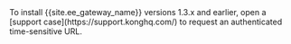 <div class="alert alert-ee blue">
To install {{site.ee_gateway_name}} versions 1.3.x and earlier, open a
[support case](https://support.konghq.com/) to request an authenticated time-sensitive URL. 
</div>